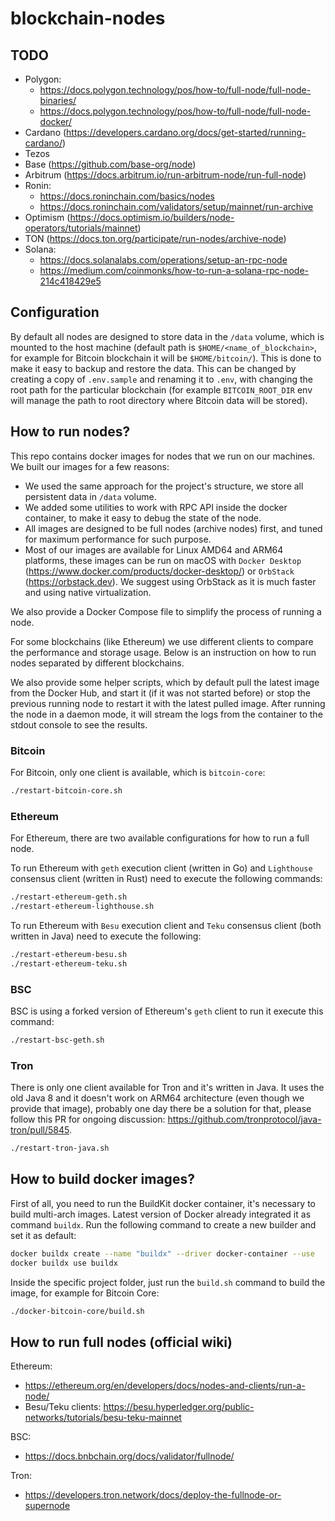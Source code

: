 # blockchain-nodes

## TODO
- Polygon:
  - https://docs.polygon.technology/pos/how-to/full-node/full-node-binaries/
  - https://docs.polygon.technology/pos/how-to/full-node/full-node-docker/
- Cardano (https://developers.cardano.org/docs/get-started/running-cardano/)
- Tezos
- Base (https://github.com/base-org/node)
- Arbitrum (https://docs.arbitrum.io/run-arbitrum-node/run-full-node)
- Ronin:
  - https://docs.roninchain.com/basics/nodes
  - https://docs.roninchain.com/validators/setup/mainnet/run-archive
- Optimism (https://docs.optimism.io/builders/node-operators/tutorials/mainnet)
- TON (https://docs.ton.org/participate/run-nodes/archive-node)
- Solana:
  - https://docs.solanalabs.com/operations/setup-an-rpc-node
  - https://medium.com/coinmonks/how-to-run-a-solana-rpc-node-214c418429e5

## Configuration

By default all nodes are designed to store data in the `/data` volume, which is mounted to the host machine (default
path is `$HOME/<name_of_blockchain>`, for example for Bitcoin blockchain it will be `$HOME/bitcoin/`). This is done to 
make it easy to backup and restore the data. This can be changed by creating a copy of `.env.sample` and renaming it
to `.env`, with changing the root path for the particular blockchain (for example `BITCOIN_ROOT_DIR` env will manage 
the path to root directory where Bitcoin data will be stored).

## How to run nodes?

This repo contains docker images for nodes that we run on our machines. We built our images for a few reasons:
- We used the same approach for the project's structure, we store all persistent data in `/data` volume.
- We added some utilities to work with RPC API inside the docker container, to make it easy to debug the state of the node.
- All images are designed to be full nodes (archive nodes) first, and tuned for maximum performance for such purpose.
- Most of our images are available for Linux AMD64 and ARM64 platforms, these images can be run on macOS with `Docker Desktop` (https://www.docker.com/products/docker-desktop/) or `OrbStack` (https://orbstack.dev). We suggest using OrbStack as it is much faster and using native virtualization.

We also provide a Docker Compose file to simplify the process of running a node.

For some blockchains (like Ethereum) we use different clients to compare the performance and storage usage. Below is an instruction on how to run nodes separated by different blockchains.

We also provide some helper scripts, which by default pull the latest image from the Docker Hub, and start it (if it was not started before) or stop the previous running node to restart it with the latest pulled image. After running the node in a daemon mode, it will stream the logs from the container to the stdout console to see the results.

### Bitcoin

For Bitcoin, only one client is available, which is `bitcoin-core`:

```bash
./restart-bitcoin-core.sh
```

### Ethereum

For Ethereum, there are two available configurations for how to run a full node.

To run Ethereum with `geth` execution client (written in Go) and `Lighthouse` consensus client (written in Rust) need to execute the following commands:

```bash
./restart-ethereum-geth.sh
./restart-ethereum-lighthouse.sh
```

To run Ethereum with `Besu` execution client and `Teku` consensus client (both written in Java) need to execute the following:

```bash
./restart-ethereum-besu.sh
./restart-ethereum-teku.sh
```

### BSC

BSC is using a forked version of Ethereum's `geth` client to run it execute this command:

```bash
./restart-bsc-geth.sh
```

### Tron

There is only one client available for Tron and it's written in Java. It uses the old Java 8 and it doesn't work on ARM64 architecture (even though we provide that image), probably one day there be a solution for that, please follow this PR for ongoing discussion: https://github.com/tronprotocol/java-tron/pull/5845.

```bash
./restart-tron-java.sh
```

## How to build docker images?

First of all, you need to run the BuildKit docker container, it's necessary to build multi-arch images. Latest version of Docker
already integrated it as command `buildx`. Run the following command to create a new builder and set it as default:

```bash
docker buildx create --name "buildx" --driver docker-container --use
docker buildx use buildx
```

Inside the specific project folder, just run the `build.sh` command to build the image, for example for Bitcoin Core:

```bash
./docker-bitcoin-core/build.sh
```

## How to run full nodes (official wiki)

Ethereum:
- https://ethereum.org/en/developers/docs/nodes-and-clients/run-a-node/
- Besu/Teku clients: https://besu.hyperledger.org/public-networks/tutorials/besu-teku-mainnet

BSC:
- https://docs.bnbchain.org/docs/validator/fullnode/

Tron:
- https://developers.tron.network/docs/deploy-the-fullnode-or-supernode
